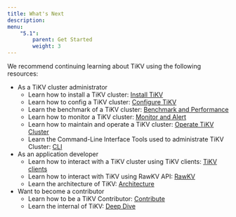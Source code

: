 ```yaml
---
title: What's Next
description:
menu:
    "5.1":
        parent: Get Started
        weight: 3
---
```


We recommend continuing learning about TiKV using the following resources:

- As a TiKV cluster administrator
    - Learn how to install a TiKV cluster: [Install TiKV](../../deploy/install/install/)
    - Learn how to config a TiKV cluster: [Configure TiKV](../../deploy/configure/introduction/)
    - Learn the benchmark of a TiKV cluster: [Benchmark and Performance](../../deploy/benchmark/benchmark/)
    - Learn how to monitor a TiKV cluster: [Monitor and Alert](../../deploy/monitor/monitor/)
    - Learn how to maintain and operate a TiKV cluster: [Operate TiKV Cluster](../../deploy/operate/operate/)
    - Learn the Command-Line Interface Tools used to administrate TiKV Cluster: [CLI](../../reference/cli/introduction/)
- As an application developer
    - Learn how to interact with a TiKV cluster using TiKV clients: [TiKV clients](../../develop/clients/introduction/)
    - Learn how to interact with TiKV using RawKV API: [RawKV](../../develop/rawkv/introduction/)
    - Learn the architecture of TiKV: [Architecture](../../reference/architecture/introduction/)
- Want to become a contributor
    - Learn how to be a TiKV Contributor: [Contribute](/community/contribute/)
    - Learn the internal of TiKV: [Deep Dive](/deep-dive/introduction/)
